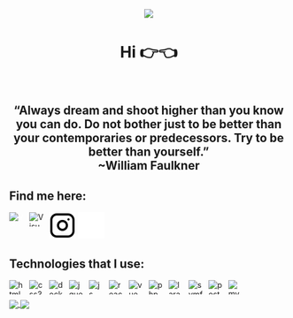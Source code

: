 
<div id="header" align="center">
  <img src="https://media1.giphy.com/media/v1.Y2lkPTc5MGI3NjExa2J5eTFuY3g5aTc1dmJ5aHNzMGVobHo1OXo4Z2Vlc3U0bHQ4MGlubyZlcD12MV9pbnRlcm5hbF9naWZfYnlfaWQmY3Q9Zw/S9oNGC1E42VT2JRysv/giphy.gif" width="100"/><br>
  <h1>Hi 👉👈</h1><br>

  <h2>
    “Always dream and shoot higher than you know you can do. Do not bother just to be better than your contemporaries or predecessors. Try to be better than yourself.”
    <br> ~William Faulkner
  </h2>
</div>

## Find me here:
<a href="https://kamilplhh.smallhost.pl">
    <img align="left" alt="Visual Studio Code" width="26px" height="26px" src="https://icongr.am/devicon/safari-original.svg?size=128&color=currentColor" style="padding-right:10px; color:white;" />
</a>
<a href="https://www.linkedin.com/in/kamil-czekotas-746684277/">
    <img align="left" alt="Visual Studio Code" width="26px" height="26px" src="https://icongr.am/devicon/linkedin-original.svg?size=128&color=currentColor" style="padding-right:10px;" />
</a>

[![website](./img/instagram-light.svg)](https://www.instagram.com/kamil_plhh#gh-light-mode-only)
[![website](./img/instagram-dark.svg)](https://www.instagram.com/kamil_plhh#gh-dark-mode-only)
<br>

## Technologies that I use:
<div>
  <img align="left" alt="html5" width="26px" height="26px" src="https://icongr.am/devicon/html5-original.svg?size=128&color=currentColor" style="padding-right:10px;" />
  <img align="left" alt="css3" width="26px" height="26px" src="https://icongr.am/devicon/css3-original.svg?size=128&color=currentColor" style="padding-right:10px;" />
  <img align="left" alt="docker" width="26px" height="26px" src="https://icongr.am/devicon/docker-original.svg?size=128&color=currentColor" style="padding-right:10px;" />
  <img align="left" alt="jquery" width="26px" height="26px" src="https://icongr.am/devicon/jquery-original.svg?size=128&color=currentColor" style="padding-right:10px;" />
  <img align="left" alt="js" width="26px" height="26px" src="https://icongr.am/devicon/javascript-original.svg?size=128&color=currentColor" style="padding-right:10px;" />
  <img align="left" alt="react" width="26px" height="26px" src="https://icongr.am/devicon/vuejs-original.svg?size=128&color=currentColor" style="padding-right:10px;" />
  <img align="left" alt="vue" width="26px" height="26px" src="https://icongr.am/devicon/react-original.svg?size=128&color=currentColor" style="padding-right:10px;" />
  <img align="left" alt="php" width="26px" height="26px" src="https://icongr.am/devicon/php-original.svg?size=128&color=currentColor" style="padding-right:10px;" />
  <img align="left" alt="laravel" width="26" height="26" src="https://img.icons8.com/fluency/48/000000/laravel.png" style="padding-right:10px;" />
  <img align="left" alt="symfony" width="26" height="26" src="https://img.icons8.com/color/48/000000/symfony.png" style="padding-right:10px;" />
  <img align="left" alt="postgres" width="26px" height="26px" src="https://icongr.am/devicon/postgresql-original.svg?size=128&color=currentColor" style="padding-right:10px;" />
  <img align="left" alt="mysql" width="26px" height="26px" src="https://icongr.am/devicon/mysql-original.svg?size=128&color=currentColor" style="padding-right:10px;" />
</div>
<br><br>

<a href="https://github.com/DenverCoder1/github-readme-streak-stats">
  <img height=200 align="center" src="https://streak-stats.demolab.com?user=kamilplhh&theme=synthwave&hide_border=true&card_width=400" />
</a>

<a href="https://github.com/anuraghazra/convoychat">
  <img height=200 align="center" src="https://github-readme-stats.vercel.app/api/top-langs?username=kamilplhh&layout=compact&langs_count=8&card_width=400&show_icons=true&theme=synthwave&hide_border=true" />
</a>

